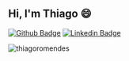 ## Hi, I'm Thiago 😄

<!--
**thiagoromendes/thiagoromendes** is a ✨ _special_ ✨ repository because its `README.md` (this file) appears on your GitHub profile.

Here are some ideas to get you started:

- 🔭 I’m currently working on ...
- 🌱 I’m currently learning ...
- 👯 I’m looking to collaborate on ...
- 🤔 I’m looking for help with ...
- 💬 Ask me about ...
- 📫 How to reach me: ...
- 😄 Pronouns: ...
- ⚡ Fun fact: ...
-->

[![Github Badge](https://img.shields.io/badge/-Github-000?style=flat-square&logo=Github&logoColor=white&link=https://github.com/thiagoromendes)](https://github.com/thiagoromendes)
[![Linkedin Badge](https://img.shields.io/badge/-LinkedIn-blue?style=flat-square&logo=Linkedin&logoColor=white&link=https://www.linkedin.com/in/thiagorobertomendes/)](https://www.linkedin.com/in/thiagorobertomendes/)



<p align="left">
  <img src="https://github-readme-stats.vercel.app/api?username=thiagoromendes&show_icons=true&hide=["stars"]&title_color=fff&icon_color=79ff97&text_color=9f9f9f&bg_color=151515" alt="thiagoromendes" /> 

</p>






